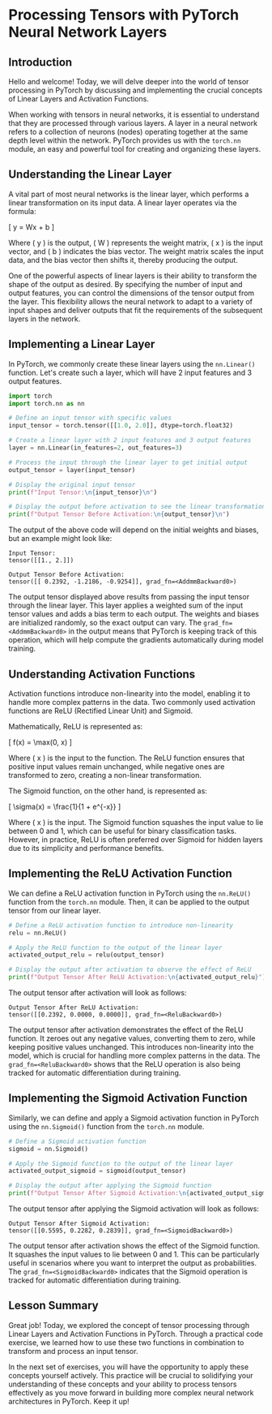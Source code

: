 # Processing Tensors with PyTorch Neural Network Layers

## Introduction
Hello and welcome! Today, we will delve deeper into the world of tensor processing in PyTorch by discussing and implementing the crucial concepts of Linear Layers and Activation Functions.

When working with tensors in neural networks, it is essential to understand that they are processed through various layers. A layer in a neural network refers to a collection of neurons (nodes) operating together at the same depth level within the network. PyTorch provides us with the `torch.nn` module, an easy and powerful tool for creating and organizing these layers.

## Understanding the Linear Layer

A vital part of most neural networks is the linear layer, which performs a linear transformation on its input data. A linear layer operates via the formula:

\[
y = Wx + b
\]

Where \( y \) is the output, \( W \) represents the weight matrix, \( x \) is the input vector, and \( b \) indicates the bias vector. The weight matrix scales the input data, and the bias vector then shifts it, thereby producing the output.

One of the powerful aspects of linear layers is their ability to transform the shape of the output as desired. By specifying the number of input and output features, you can control the dimensions of the tensor output from the layer. This flexibility allows the neural network to adapt to a variety of input shapes and deliver outputs that fit the requirements of the subsequent layers in the network.

## Implementing a Linear Layer
In PyTorch, we commonly create these linear layers using the `nn.Linear()` function. Let's create such a layer, which will have 2 input features and 3 output features.

```Python
import torch
import torch.nn as nn

# Define an input tensor with specific values
input_tensor = torch.tensor([[1.0, 2.0]], dtype=torch.float32)

# Create a linear layer with 2 input features and 3 output features
layer = nn.Linear(in_features=2, out_features=3)

# Process the input through the linear layer to get initial output
output_tensor = layer(input_tensor)

# Display the original input tensor
print(f"Input Tensor:\n{input_tensor}\n")

# Display the output before activation to see the linear transformation effect
print(f"Output Tensor Before Activation:\n{output_tensor}\n")
```

The output of the above code will depend on the initial weights and biases, but an example might look like:

```
Input Tensor:
tensor([[1., 2.]])

Output Tensor Before Activation:
tensor([[ 0.2392, -1.2186, -0.9254]], grad_fn=<AddmmBackward0>)
```

The output tensor displayed above results from passing the input tensor through the linear layer. This layer applies a weighted sum of the input tensor values and adds a bias term to each output. The weights and biases are initialized randomly, so the exact output can vary. The `grad_fn=<AddmmBackward0>` in the output means that PyTorch is keeping track of this operation, which will help compute the gradients automatically during model training.

## Understanding Activation Functions

Activation functions introduce non-linearity into the model, enabling it to handle more complex patterns in the data. Two commonly used activation functions are ReLU (Rectified Linear Unit) and Sigmoid.

Mathematically, ReLU is represented as:

\[
f(x) = \max(0, x)
\]

Where \( x \) is the input to the function. The ReLU function ensures that positive input values remain unchanged, while negative ones are transformed to zero, creating a non-linear transformation.

The Sigmoid function, on the other hand, is represented as:

\[
\sigma(x) = \frac{1}{1 + e^{-x}}
\]

Where \( x \) is the input. The Sigmoid function squashes the input value to lie between 0 and 1, which can be useful for binary classification tasks. However, in practice, ReLU is often preferred over Sigmoid for hidden layers due to its simplicity and performance benefits.

## Implementing the ReLU Activation Function
We can define a ReLU activation function in PyTorch using the `nn.ReLU()` function from the `torch.nn` module. Then, it can be applied to the output tensor from our linear layer.

```Python
# Define a ReLU activation function to introduce non-linearity
relu = nn.ReLU()

# Apply the ReLU function to the output of the linear layer
activated_output_relu = relu(output_tensor)

# Display the output after activation to observe the effect of ReLU
print(f"Output Tensor After ReLU Activation:\n{activated_output_relu}")
```

The output tensor after activation will look as follows:

```
Output Tensor After ReLU Activation:
tensor([[0.2392, 0.0000, 0.0000]], grad_fn=<ReluBackward0>)
```

The output tensor after activation demonstrates the effect of the ReLU function. It zeroes out any negative values, converting them to zero, while keeping positive values unchanged. This introduces non-linearity into the model, which is crucial for handling more complex patterns in the data. The `grad_fn=<ReluBackward0>` shows that the ReLU operation is also being tracked for automatic differentiation during training.

## Implementing the Sigmoid Activation Function
Similarly, we can define and apply a Sigmoid activation function in PyTorch using the `nn.Sigmoid()` function from the `torch.nn` module.

```Python
# Define a Sigmoid activation function
sigmoid = nn.Sigmoid()

# Apply the Sigmoid function to the output of the linear layer
activated_output_sigmoid = sigmoid(output_tensor)

# Display the output after applying the Sigmoid function
print(f"Output Tensor After Sigmoid Activation:\n{activated_output_sigmoid}")
```

The output tensor after applying the Sigmoid activation will look as follows:

```
Output Tensor After Sigmoid Activation:
tensor([[0.5595, 0.2282, 0.2839]], grad_fn=<SigmoidBackward0>)
```

The output tensor after activation shows the effect of the Sigmoid function. It squashes the input values to lie between 0 and 1. This can be particularly useful in scenarios where you want to interpret the output as probabilities. The `grad_fn=<SigmoidBackward0>` indicates that the Sigmoid operation is tracked for automatic differentiation during training.

## Lesson Summary
Great job! Today, we explored the concept of tensor processing through Linear Layers and Activation Functions in PyTorch. Through a practical code exercise, we learned how to use these two functions in combination to transform and process an input tensor.

In the next set of exercises, you will have the opportunity to apply these concepts yourself actively. This practice will be crucial to solidifying your understanding of these concepts and your ability to process tensors effectively as you move forward in building more complex neural network architectures in PyTorch. Keep it up!
